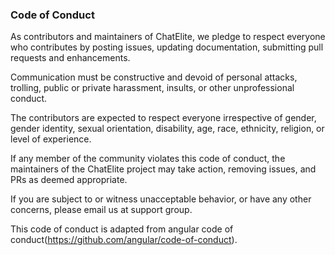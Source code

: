 ### Code of Conduct
As contributors and maintainers of ChatElite, we pledge to respect everyone who contributes by posting issues, updating documentation, submitting pull requests and enhancements.

Communication must be constructive and devoid of personal attacks, trolling, public or private harassment, insults, or other unprofessional conduct.

The contributors are expected to respect everyone irrespective of gender, gender identity, sexual orientation, disability, age, race, ethnicity, religion, or level of experience.

If any member of the community violates this code of conduct, the maintainers of the ChatElite project may take action, removing issues, and PRs as deemed appropriate.

If you are subject to or witness unacceptable behavior, or have any other concerns, please email us at support group.

This code of conduct is adapted from angular code of conduct(https://github.com/angular/code-of-conduct).